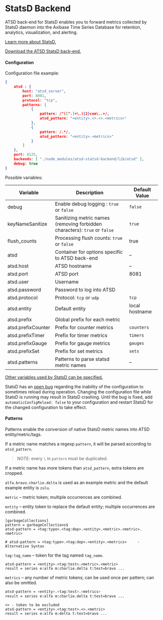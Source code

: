 # StatsD Backend

ATSD back-end for StatsD enables you to forward metrics collected by StatsD daemon into the Axibase Time Series Database for retention, analytics, visualization, and alerting.

[Learn more about StatsD.](README.md)

[Download the ATSD StatsD back-end.](https://github.com/axibase/atsd-statsd-backend)

#### Configuration

Configuration file example:

```json
{
    atsd : {
        host: "atsd_server",
        port: 8081,
        protocol: "tcp",
        patterns: [
            {
                pattern: /^([^.]+\.){2}com\..+/,
                atsd_pattern: "<entity>.<>.<>.<metrics>"
            },
            {
                pattern: /.*/,
                atsd_pattern: "<entity>.<metrics>"
            }
        ]
    },
    port: 8125,
    backends: [ "./node_modules/atsd-statsd-backend/lib/atsd" ],
    debug: true
}
```
Possible variables:

| Variable | Description | Default Value |
| --- | --- | --- |
|  debug  |  Enable debug logging : `true` or `false`  |  `false`  |
|  keyNameSanitize  |  Sanitizing metric names (removing forbidden characters): `true` or `false`  |  `true`  |
|  flush_counts  |  Processing flush counts: `true` or `false`  |  true  |
|  atsd  |  Container for options specific to ATSD back-end  |  –  |
|  atsd.host  |  ATSD hostname  |  –  |
|  atsd.port  |  ATSD port  |  8081  |
|  atsd.user  |  Username  |    |
|  atsd.password  |  Password to log into ATSD  |    |
|  atsd.protocol  |  Protocol: `tcp` or `udp`  |  `tcp`  |
|  atsd.entity  |  Default entity  |  local hostname  |
|  atsd.prefix  |  Global prefix for each metric  |    | 
|  atsd.prefixCounter  |  Prefix for counter metrics  |  `counters`  |
|  atsd.prefixTimer  |  Prefix for timer metrics  |  `timers`  |
|  atsd.prefixGauge  |  Prefix for gauge metrics  |  `gauges`  |
|  atsd.prefixSet  |  Prefix for set metrics  |  `sets`  |
|  atsd.patterns  |  Patterns to parse statsd metric names  |  –  |


[Other variables used by StatsD can be specified.](http://github.com/etsy/statsd/blob/master/exampleConfig.js)

StatsD has an [open bug](https://github.com/etsy/statsd/issues/462) regarding the inability of the configuration to sometimes reload during operation. Changing the configuration file while StatsD is running may result in StatsD crashing. Until the bug is fixed, add `automaticConfigReload: false` to your configuration and restart StatsD for the changed configuration to take effect.

#### Patterns

Patterns enable the conversion of native StatsD metric names into ATSD entity/metric/tags.

If a metric name matches a regexp `pattern`, it will be parsed according to `atsd_pattern`.

> NOTE: every `\` in `pattern` must be duplicated.

If a metric name has more tokens than `atsd_pattern`, extra tokens are cropped.

`alfa.bravo.charlie.delta` is used as an example metric and the default example entity is `zulu`.

`metric` – metric token; multiple occurrences are combined.


`entity` – entity token to replace the default entity; multiple occurrences are combined.

```
[garbageCollections]
pattern = garbageCollections$
atsd-pattern = <tag:type>.<tag:dep>.<entity>.<metric>.<metric>.<metric>

# atsd-pattern = <tag:type>.<tag:dep>.<entity>.<metrics>     -Alternative Syntax
```

`tag:tag_name` – token for the tag named `tag_name`.

```
atsd-pattern = <entity>.<tag:test>.<metric>.<metric>
result = series e:alfa m:charlie.delta t:test=bravo ...
```

`metrics` – any number of metric tokens; can be used once per pattern; can also be omitted.

```sh
atsd-pattern = <entity>.<tag:test>.<metrics>
result = series e:alfa m:charlie.delta t:test=bravo ...
```

```
<> - token to be excluded
atsd-pattern = <entity>.<tag:test>.<>.<metric>
result = series e:alfa m:delta t:test=bravo ...
```
